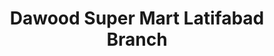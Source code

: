 ---
title: "Dawood Super Mart Latifabad Branch"
url: /hydrabd/dawood-super-mart-latifabad-branch/
shop: Einkaufszentrum
---
